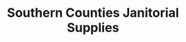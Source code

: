 ---
title: "Southern Counties Janitorial Supplies"
url: /brighton-and-hove/southern-counties-janitorial-supplies/
shop: shop
---